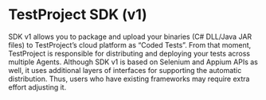 # TestProject SDK \(v1\)

SDK v1 allows you to package and upload your binaries \(C\# DLL/Java JAR files\) to TestProject’s cloud platform as “Coded Tests”. From that moment, TestProject is responsible for distributing and deploying your tests across multiple Agents. Although SDK v1 is based on Selenium and Appium APIs as well, it uses additional layers of interfaces for supporting the automatic distribution. Thus, users who have existing frameworks may require extra effort adjusting it.

